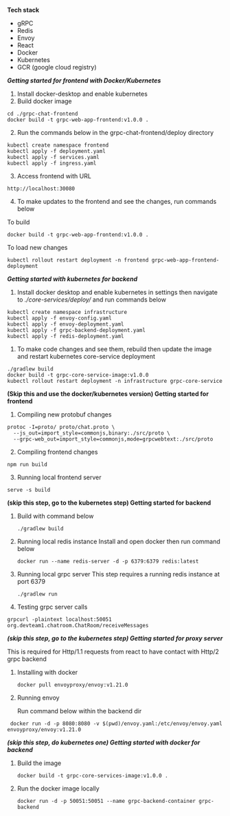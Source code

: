 **Tech stack**
- gRPC
- Redis
- Envoy
- React
- Docker
- Kubernetes
- GCR (google cloud registry)

***Getting started for frontend with Docker/Kubernetes***

1) Install docker-desktop and enable kubernetes
2) Build docker image 
```
cd ./grpc-chat-frontend
docker build -t grpc-web-app-frontend:v1.0.0 .
```
2) Run the commands below in the grpc-chat-frontend/deploy directory
```
kubectl create namespace frontend
kubectl apply -f deployment.yaml
kubectl apply -f services.yaml
kubectl apply -f ingress.yaml
```
3) Access frontend with URL
```
http://localhost:30080
```

4) To make updates to the frontend and see the changes, run commands below

To build
```
docker build -t grpc-web-app-frontend:v1.0.0 .
```

To load new changes
```
kubectl rollout restart deployment -n frontend grpc-web-app-frontend-deployment
```
***Getting started with kubernetes for backend***
1) Install docker desktop and enable kubernetes in settings then navigate to *./core-services/deploy/* and run commands below
```
kubectl create namespace infrastructure
kubectl apply -f envoy-config.yaml
kubectl apply -f envoy-deployment.yaml
kubectl apply -f grpc-backend-deployment.yaml
kubectl apply -f redis-deployment.yaml
```

1) To make code changes and see them, rebuild then update the image and restart kubernetes core-service deployment
```
./gradlew build
docker build -t grpc-core-service-image:v1.0.0
kubectl rollout restart deployment -n infrastructure grpc-core-service
```

**(Skip this and use the docker/kubernetes version) Getting started for frontend**

1) Compiling new protobuf changes
```
protoc -I=proto/ proto/chat.proto \
  --js_out=import_style=commonjs,binary:./src/proto \
  --grpc-web_out=import_style=commonjs,mode=grpcwebtext:./src/proto
  ```

2) Compiling frontend changes

```npm run build```

3) Running local frontend server

```serve -s build```

**(skip this step, go to the kubernetes step) Getting started for backend**

1) Build with command below

   ```./gradlew build ```


2) Running local redis instance
Install and open docker then run command below

    ```docker run --name redis-server -d -p 6379:6379 redis:latest```


3) Running local grpc server
This step requires a running redis instance at port 6379

    ```./gradlew run```

4) Testing grpc server calls

```
grpcurl -plaintext localhost:50051 org.devteam1.chatroom.ChatRoom/receiveMessages
```

***(skip this step, go to the kubernetes step) Getting started for proxy server***

This is required for Http/1.1 requests from react to have contact with Http/2 grpc backend

1) Installing with docker

   ```docker pull envoyproxy/envoy:v1.21.0```

2) Running envoy

   Run command below within the backend dir

```
 docker run -d -p 8080:8080 -v $(pwd)/envoy.yaml:/etc/envoy/envoy.yaml envoyproxy/envoy:v1.21.0
 ```


***(skip this step, do kubernetes one) Getting started with docker for backend***
1) Build the image

   ``` docker build -t grpc-core-services-image:v1.0.0 . ```
2) Run the docker image locally

   ``` docker run -d -p 50051:50051 --name grpc-backend-container grpc-backend ```
